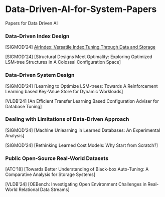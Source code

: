 # Data-Driven-AI-for-System-Papers

Papers for Data Driven AI

### Data-Driven Index Design

[SIGMOD’24] [AirIndex: Versatile Index Tuning Through Data and Storage](https://dl.acm.org/doi/pdf/10.1145/3617308)

[SIGMOD'24] [Structural Designs Meet Optimality: Exploring Optimized LSM-tree Structures in A Colossal Configuration Space]

### Data-Driven System Design

[SIGMOD'24] [Learning to Optimize LSM-trees: Towards A Reinforcement Learning based Key-Value Store for Dynamic Workloads]

[VLDB’24] [An Efficient Transfer Learning Based Configuration Adviser for Database Tuning]

### Dealing with Limitations of Data-Driven Approach

[SIGMOD’24] [Machine Unlearning in Learned Databases: An Experimental Analysis]

[SIGMOD’24] [Rethinking Learned Cost Models: Why Start from Scratch?]

### Public Open-Source Real-World Datasets

[ATC'18] [Towards Better Understanding of Black-box Auto-Tuning: A Comparative Analysis for Storage Systems]

[VLDB'24] [OEBench: Investigating Open Environment Challenges in Real-World Relational Data Streams]


